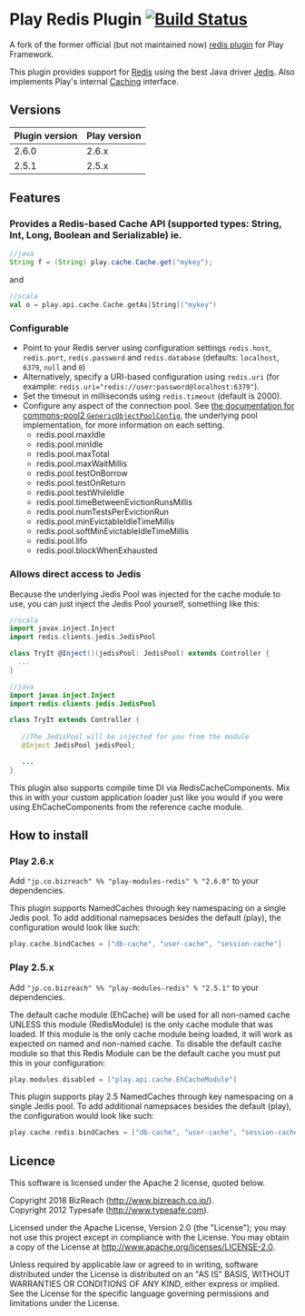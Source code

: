 # Play Redis Plugin [![Build Status](https://travis-ci.org/bizreach/play-redis.svg?branch=master)](https://travis-ci.org/bizreach/play-redis)

A fork of the former official (but not maintained now) [redis plugin](https://github.com/playframework/play-plugins/tree/master/redis) for Play Framework.

This plugin provides support for [Redis](http://redis.io/) using the best Java driver [Jedis](https://github.com/xetorthio/jedis). Also implements Play's internal [Caching](https://github.com/playframework/Play20/blob/master/framework/src/play/src/main/scala/play/api/cache/Cache.scala#L9) interface.

## Versions

|Plugin version  |Play version   |
|----------------|---------------|
|2.6.0           |2.6.x          |
|2.5.1           |2.5.x          |

## Features

### Provides a Redis-based Cache API (supported types: String, Int, Long, Boolean and Serializable) ie.

```java
//java
String f = (String) play.cache.Cache.get("mykey");
```

and 

```scala
//scala
val o = play.api.cache.Cache.getAs[String]("mykey")
```

### Configurable

- Point to your Redis server using configuration settings  `redis.host`, `redis.port`,  `redis.password` and `redis.database` (defaults: `localhost`, `6379`, `null` and `0`)
- Alternatively, specify a URI-based configuration using `redis.uri` (for example: `redis.uri="redis://user:password@localhost:6379"`).
- Set the timeout in milliseconds using `redis.timeout` (default is 2000).
- Configure any aspect of the connection pool. See [the documentation for commons-pool2 `GenericObjectPoolConfig`](https://commons.apache.org/proper/commons-pool/apidocs/org/apache/commons/pool2/impl/GenericObjectPoolConfig.html), the underlying pool implementation, for more information on each setting.
  - redis.pool.maxIdle
  - redis.pool.minIdle
  - redis.pool.maxTotal
  - redis.pool.maxWaitMillis
  - redis.pool.testOnBorrow
  - redis.pool.testOnReturn
  - redis.pool.testWhileIdle
  - redis.pool.timeBetweenEvictionRunsMillis
  - redis.pool.numTestsPerEvictionRun
  - redis.pool.minEvictableIdleTimeMillis
  - redis.pool.softMinEvictableIdleTimeMillis
  - redis.pool.lifo
  - redis.pool.blockWhenExhausted

### Allows direct access to Jedis

Because the underlying Jedis Pool was injected for the cache module to use, you can just inject the Jedis Pool yourself, something like this:

```scala
//scala
import javax.inject.Inject
import redis.clients.jedis.JedisPool

class TryIt @Inject()(jedisPool: JedisPool) extends Controller {
  ...
}
```

```java
//java
import javax.inject.Inject
import redis.clients.jedis.JedisPool

class TryIt extends Controller {
   
   //The JedisPool will be injected for you from the module
   @Inject JedisPool jedisPool;

   ...
}
```

This plugin also supports compile time DI via RedisCacheComponents. Mix this in with your custom application loader just like you would if you were using EhCacheComponents from the reference cache module.

## How to install

### Play 2.6.x

Add `"jp.co.bizreach" %% "play-modules-redis" % "2.6.0"` to your dependencies.

This plugin supports NamedCaches through key namespacing on a single Jedis pool. To add additional namepsaces besides the default (play), the configuration would look like such:

```scala
play.cache.bindCaches = ["db-cache", "user-cache", "session-cache"]
```

### Play 2.5.x

Add `"jp.co.bizreach" %% "play-modules-redis" % "2.5.1"` to your dependencies.

The default cache module (EhCache) will be used for all non-named cache UNLESS this module (RedisModule) is the only cache module that was loaded. If this module is the only cache module being loaded, it will work as expected on named and non-named cache. To disable the default cache module so that this Redis Module can be the default cache you must put this in your configuration:

```scala
play.modules.disabled = ["play.api.cache.EhCacheModule"]
```

This plugin supports play 2.5 NamedCaches through key namespacing on a single Jedis pool. To add additional namepsaces besides the default (play), the configuration would look like such:

```scala
play.cache.redis.bindCaches = ["db-cache", "user-cache", "session-cache"]
```

## Licence

This software is licensed under the Apache 2 license, quoted below.

Copyright 2018 BizReach (http://www.bizreach.co.jp/).  
Copyright 2012 Typesafe (http://www.typesafe.com).

Licensed under the Apache License, Version 2.0 (the "License"); you may not use this project except in compliance with the License. You may obtain a copy of the License at http://www.apache.org/licenses/LICENSE-2.0.

Unless required by applicable law or agreed to in writing, software distributed under the License is distributed on an "AS IS" BASIS, WITHOUT WARRANTIES OR CONDITIONS OF ANY KIND, either express or implied. See the License for the specific language governing permissions and limitations under the License.
